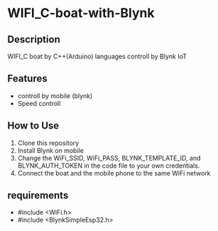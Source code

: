 # WIFI_C-boat-with-Blynk

## Description
WIFI_C boat  by C++(Arduino) languages controll by Blynk IoT 

## Features
- controll by mobile (blynk)
- Speed controll

## How to Use
1. Clone this repository
2. Install Blynk on mobile
3. Change the WiFi_SSID, WiFi_PASS, BLYNK_TEMPLATE_ID, and BLYNK_AUTH_TOKEN in the code file to your own credentials.
4. Connect the boat and the mobile phone to the same WiFi network

## requirements
- #include <WiFi.h>
- #include <BlynkSimpleEsp32.h>
